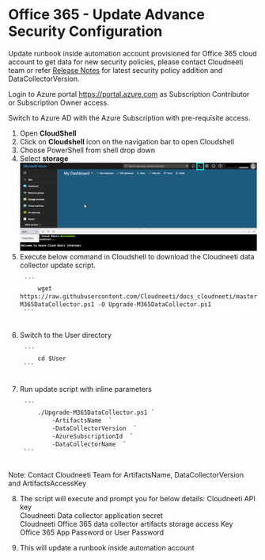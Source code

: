 # Office 365 - Update Advance Security Configuration

Update runbook inside automation account provisioned for Office 365 cloud account to get data for new security policies, please contact Cloudneeti team or refer [Release Notes](../../releaseNotes/2020/) for latest security policy addition and DataCollectorVersion.

Login to Azure portal <https://portal.azure.com> as Subscription Contributor or
Subscription Owner access.

Switch to Azure AD with the Azure Subscription with pre-requisite access.

1. Open **CloudShell**
2. Click on **Cloudshell** icon on the navigation bar to open Cloudshell
3. Choose PowerShell from shell drop down
4. Select **storage**
	![CloudShell](.././images/onboardingOffice365Subscription/CloudShell.png#thumbnail)
5. Execute below command in Cloudshell to download the Cloudneeti data
    collector update script.
	<pre>
	<code>```
		wget https://raw.githubusercontent.com/Cloudneeti/docs_cloudneeti/master/scripts/Upgrade-M365DataCollector.ps1 -O Upgrade-M365DataCollector.ps1
	```</code>
	</pre>
6. Switch to the User directory
	<pre>
	<code>```
		cd $User
	```</code>
	</pre>
7. Run update script with inline parameters
	<pre>
	<code>```
		./Upgrade-M365DataCollector.ps1 `
            -ArtifactsName <Cloudneeti office 365 Data Collector Artifact Name> `
            -DataCollectorVersion <Cloudneeti Office 365 Data Collector Version> `
            -AzureSubscriptionId <Azure Subscription Id where office 365 datacollector resouces will be created> `
            -DataCollectorName <Office 365 Data Collector Name> `
	```</code>
	</pre>
Note: Contact Cloudneeti Team for ArtifactsName, DataCollectorVersion and
ArtifactsAccessKey

8. The script will execute and prompt you for below details:
   Cloudneeti API key </br>
   Cloudneeti Data collector application secret </br>
   Cloudneeti Office 365 data collector artifacts storage access Key </br>
   Office 365 App Password or User Password</br>

9. This will update a runbook inside automation account

